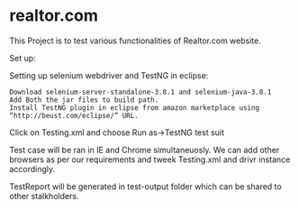 # realtor.com
This Project is to test various functionalities of Realtor.com website.

Set up:

Setting up selenium webdriver and TestNG in eclipse:
  
    Download selenium-server-standalone-3.8.1 and selenium-java-3.8.1
    Add Both the jar files to build path.
    Install TestNG plugin in eclipse from amazon marketplace using “http://beust.com/eclipse/” URL.
    

Click on Testing.xml and choose Run as->TestNG test suit

Test case will be ran in IE and Chrome simultaneuosly. We can add other browsers as per our requirements and tweek Testing.xml and drivr instance accordingly.

TestReport will be generated in test-output folder which can be shared to other stalkholders.

